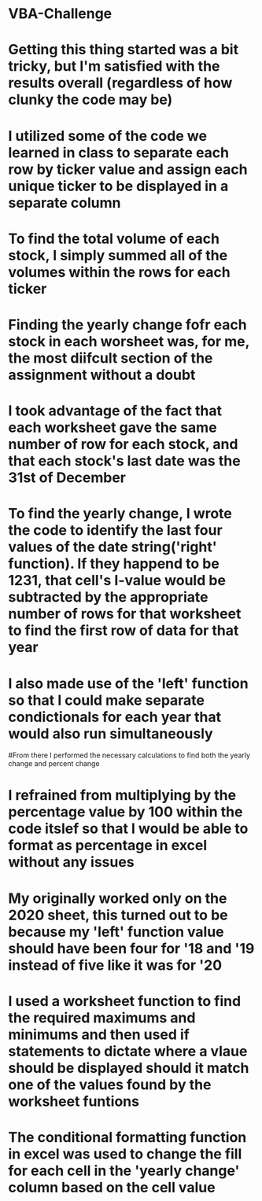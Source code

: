 # VBA-Challenge
# Getting this thing started was a bit tricky, but I'm satisfied with the results overall (regardless of how clunky the code may be)

# I utilized some of the code we learned in class to separate each row by ticker value and assign each unique ticker to be displayed in a separate column

# To find the total volume of each stock, I simply summed all of the volumes within the rows for each ticker

# Finding the yearly change fofr each stock in each worsheet was, for me, the most diifcult section of the assignment without a doubt
# I took advantage of the fact that each worksheet gave the same number of row for each stock, and that each stock's last date was the 31st of December
# To find the yearly change, I wrote the code to identify the last four values of the date string('right' function). If they happend to be 1231, that cell's I-value would be subtracted by the appropriate number of rows for that worksheet to find the first row of data for that year
# I also made use of the 'left' function so that I could make separate condictionals for each year that would also run simultaneously
#From there I performed the necessary calculations to find both the yearly change and percent change
# I refrained from multiplying by the percentage value by 100 within the code itslef so that I would be able to format as percentage in excel without any issues
# My originally worked only on the 2020 sheet, this turned out to be because my 'left' function value should have been four for '18 and '19 instead of five like it was for '20


# I used a worksheet function to find the required maximums and minimums and then used if statements to dictate where a vlaue should be displayed should it match one of the values found by the worksheet funtions

# The conditional formatting function in excel was used to change the fill for each cell in the 'yearly change' column based on the cell value
